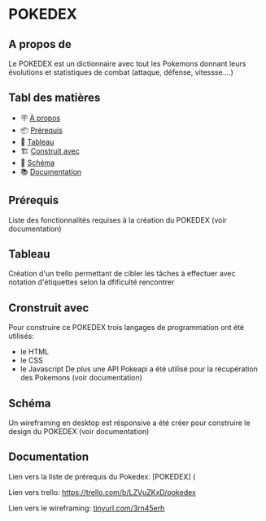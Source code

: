 # POKEDEX
## A propos de

Le POKEDEX est un dictionnaire avec tout les Pokemons donnant leurs évolutions et statistiques de combat (attaque, défense, vitessse....)

## Tabl des matières

- 🪧 [À propos](#à-propos)
- 📦 [Prérequis](#prérequis)
- 🚀 [Tableau](#tableau)
- 🏗️ [Construit avec](#construit-avec)
- 📝 [Schéma](#schéma)
- 📚 [Documentation](#documentation)

## Prérequis

Liste des fonctionnalités requises à la création du POKEDEX (voir documentation)

## Tableau

Création d'un trello permettant de cibler les tâches à effectuer avec notation d'étiquettes selon la dfificulté rencontrer

## Cronstruit avec

Pour construire ce POKEDEX trois langages de programmation ont été utilisés:
- le HTML
-  le CSS
-  le Javascript
De plus une API Pokeapi a été utilisé pour la récupération des Pokemons (voir documentation)


## Schéma

Un wireframing en desktop est résponsive a été créer pour construire le design du POKEDEX (voir documentation)

## Documentation

Lien vers la liste de prérequis du Pokedex: 
[POKEDEX] (

Lien vers trello:
https://trello.com/b/LZVuZKxD/pokedex

Lien vers le wireframing:
[tinyurl.com/3rn45erh
](https://tinyurl.com/3rn45erh)






